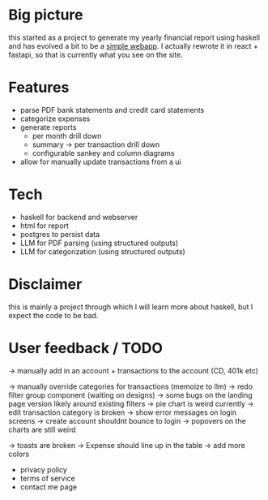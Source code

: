 # Big picture

this started as a project to generate my yearly financial report using haskell
and has evolved a bit to be a [simple webapp](https://myfinancereport.com/).
I actually rewrote it in react + fastapi, so that is currently what you see on the site.

# Features

- parse PDF bank statements and credit card statements
- categorize expenses
- generate reports
  - per month drill down
  - summary -> per transaction drill down
  - configurable sankey and column diagrams
- allow for manually update transactions from a ui

# Tech

- haskell for backend and webserver
- html for report
- postgres to persist data
- LLM for PDF parsing (using structured outputs)
- LLM for categorization (using structured outputs)

# Disclaimer

this is mainly a project through which I will learn more about haskell, but I expect the code to be bad.

# User feedback / TODO

-> manually add in an account + transactions to the account (CD, 401k etc)

-> manually override categories for transactions (memoize to llm)
-> redo filter group component (waiting on designs)
-> some bugs on the landing page version likely around existing filters
-> pie chart is weird currently 
-> edit transaction category is broken
-> show error messages on login screens
-> create account shouldnt bounce to login 
-> popovers on the charts are still weird

-> toasts are broken
-> Expense should line up in the table
-> add more colors

- privacy policy
- terms of service
- contact me page



